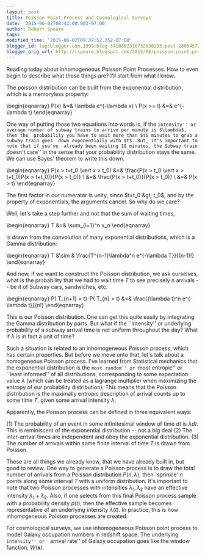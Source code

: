 ```yaml
---
layout: post
title: Poisson Point Process and Cosmological Surveys
date: '2015-06-02T08:42:00.003-07:00'
author: Robert Speare
tags: 
modified_time: '2015-06-02T09:37:52.252-07:00'
blogger_id: tag:blogger.com,1999:blog-3410852316732630293.post-2805457290432459327
blogger_orig_url: http://rspeare.blogspot.com/2015/06/poisson-point-process.html
---
```


<div dir="ltr" style="text-align: left;" trbidi="on">Reading today about 
inhomogeneous Poisson Point Processes. How to even begin to describe what 
these things are? I'll start from what I know. 

The poisson distribution can be built from the exponential distribution, which 
is a memoryless property: 

\begin{eqnarray} 
P(x) &amp;=&amp; \lambda e^{-\lambda x} \\ 
P(x &gt;= t) &amp;=&amp; e^{-\lambda t} 
\end{eqnarray} 

One way of putting those two equations into words is, if the ``intensity'' or 
average number of subway trains to arrive per minute is $\lambda$, then the 
probability you have to wait more than $t$ minutes to grab a subway train goes 
down exponentially with $t$. But, it's important to note that if you've 
already been waiting 10 minutes, the Subway train ``doesn't care'' in the 
sense that your probability distribution stays the same. We can use Bayes' 
theorem to write this down. 

\begin{eqnarray} 
P(x &gt; t+t_0 \vert x &gt; t_0)  &amp;=&amp; \frac{P(x &gt; t_0  \vert x &gt; 
t+t_0)P(x &gt; t+t_0)}{P(x &gt; t_0)} \\ 
&amp;=&amp; \frac{P(x &gt; t+t_0)}{P(x &gt; t_0)} \\ 
&amp;=&amp; P(x &gt; t) 
\end{eqnarray} 

The first factor in our numerator is unity, since $t+t_0 &gt; t_0$, and by the 
property of exponentials, the arguments cancel. So why do we care? 

Well, let's take a step further and not that the sum of waiting times, 

\begin{eqnarray} 
T &amp;=&amp; \sum_{i=1}^n x_n 
\end{eqnarray} 

is drawn from the convolution of many exponential distributions, which is a 
Gamma distribution: 

\begin{eqnarray} 
T &amp;\sim &amp; \frac{T^{n-1}\lambda^n e^{-\lambda T}}{(n-1)!} 
\end{eqnarray} 

And now, if we want to construct the Poisson distribution, we ask ourselves, 
what is the probability that we had to wait time $T$ to see precisely $n$ 
arrivals -- be it of Subway cars, sandwiches, etc. 

\begin{eqnarray} 
P( T_{n+1} &gt; t)-P( T_{n} &gt; t) &amp;=&amp; \frac{(\lambda t)^n 
e^{-\lambda t}}{n!} 
\end{eqnarray} 

This is our Poisson distribution. One can get this quite easily by integrating 
the Gamma distribution by parts. But what if the ``intensity'' or underlying 
probability of a subway arrival time is not uniform throughout the day? What 
if $\lambda$ is in fact a unit of time? 

Such a situation is related to an inhomogeneous Poisson process, which has 
certain properties. But before we move onto that, let's talk about a 
homogeneous Poisson process. I've learned from Statistical mechanics that the 
exponential distribution is the ``most random'' or ``most entropic'' or 
``least informed'' of all distributions, corresponding to some expectation 
value $\lambda$ (which can be treated as a lagrange multiplier when maximizing 
the entropy of our probability distribution). This means that the Poisson 
distribution is the maximally entropic description of arrival counts up to 
some time $T$, given some arrival intensity $\lambda$. 

Apparently, the Poisson process can be defined in three equivalent ways: 

(1) The probability of an event in some infinitesimal window of time $dt$ is 
$\lambda dt$. This is reminiscent of the exponential distribution -- not a big 
deal 
(2) The inter-arrival times are independent and obey the exponential 
distribution. 
(3) The number of arrivals within some finite interval of time $T$ is drawn 
from Poisson. 

These are all things we already know, that we have already built in, but good 
to review. One way to generate a Poisson process is to draw the total number 
of arrivals from a Poisson distribution $P(n,\lambda)$, then `sprinkle' $n$ 
points along some interval $T$ with a uniform distribution.  It's important to 
note that two Poisson processes with intensities $\lambda_1,\lambda_2$ have an 
effective intensity $\lambda_1+\lambda_2$. Also, if one selects from this 
final Poisson process sample with a probability density $p(t)$, then the 
effective sample becomes representative of an underlying intensity 
$\lambda(t)$. In practice, this is how inhomogeneous Poisson processes are 
created. 

For cosmological surveys, we use inhomogeneous Poisson point process to model 
Galaxy occupation numbers in redshift space. The underlying ``intensity'' or 
``arrival rate'' of Galaxy occupation goes like the window function, 
$W(\mathbf{x})$. 